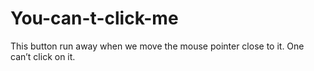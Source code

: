 # You-can-t-click-me
This button run away when we move the mouse pointer close to it. One can’t click on it.
